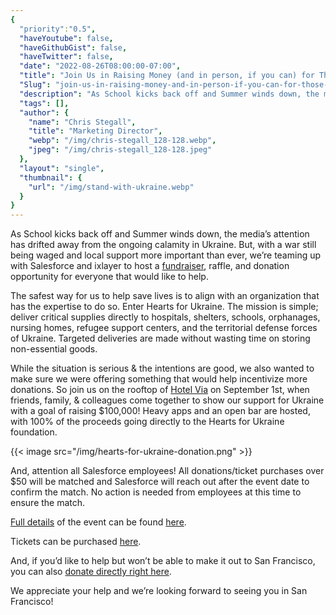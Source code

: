```yaml
---
{
  "priority":"0.5",
  "haveYoutube": false,
  "haveGithubGist": false,
  "haveTwitter": false,
  "date": "2022-08-26T08:00:00-07:00",
  "title": "Join Us in Raising Money (and in person, if you can) for Those in Need in Ukraine",
  "Slug": "join-us-in-raising-money-and-in-person-if-you-can-for-those-in-need-in-ukraine",
  "description": "As School kicks back off and Summer winds down, the media’s attention has drifted away from the ongoing calamity in Ukraine. But, with a…",
  "tags": [],
  "author": {
    "name": "Chris Stegall",
    "title": "Marketing Director",
    "webp": "/img/chris-stegall_128-128.webp",
    "jpeg": "/img/chris-stegall_128-128.jpeg"
  },
  "layout": "single",
  "thumbnail": {
    "url": "/img/stand-with-ukraine.webp"
  }
}
---
```

As School kicks back off and Summer winds down, the media’s attention has drifted away from the ongoing calamity in Ukraine. But, with a war still being waged and local support more important than ever, we’re teaming up with Salesforce and ixlayer to host a [fundraiser](https://www.heartsforukraine.us/salesforceevent), raffle, and donation opportunity for everyone that would like to help.

The safest way for us to help save lives is to align with an organization that has the expertise to do so. Enter Hearts for Ukraine. The mission is simple; deliver critical supplies directly to hospitals, shelters, schools, orphanages, nursing homes, refugee support centers, and the territorial defense forces of Ukraine. Targeted deliveries are made without wasting time on storing non-essential goods.

While the situation is serious & the intentions are good, we also wanted to make sure we were offering something that would help incentivize more donations. So join us on the rooftop of [Hotel Via](https://www.hotelviasf.com/) on September 1st, when friends, family, & colleagues come together to show our support for Ukraine with a goal of raising $100,000! Heavy apps and an open bar are hosted, with 100% of the proceeds going directly to the Hearts for Ukraine foundation.

{{< image src="/img/hearts-for-ukraine-donation.png" >}}

And, attention all Salesforce employees! All donations/ticket purchases over $50 will be matched and Salesforce will reach out after the event date to confirm the match. No action is needed from employees at this time to ensure the match.

[Full details](https://www.heartsforukraine.us/salesforceevent) of the event can be found [here](https://www.heartsforukraine.us/salesforceevent).

Tickets can be purchased [here](https://www.eventbrite.com/e/help-ukraine-fundraising-event-tickets-380345813567).

And, if you’d like to help but won’t be able to make it out to San Francisco, you can also [donate directly right here](https://secure.givelively.org/donate/grains-of-good-foundation/help-ukraine-hearts-for-ukraine-salesforce-ixlayer-fundraising-event).

We appreciate your help and we’re looking forward to seeing you in San Francisco!
